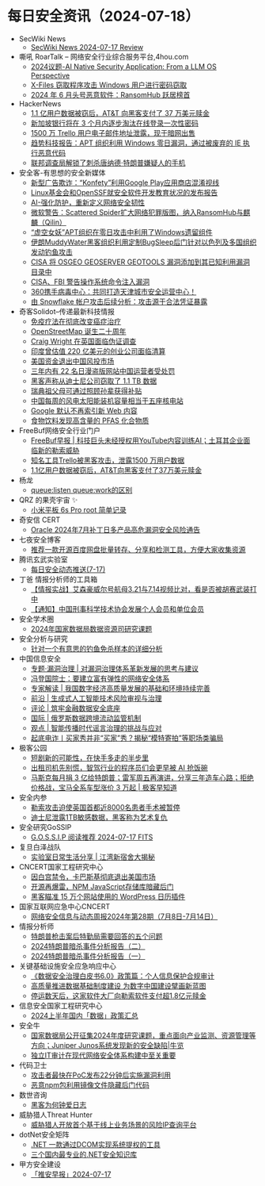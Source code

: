# 每日安全资讯（2024-07-18）

- SecWiki News
  - [SecWiki News 2024-07-17 Review](http://www.sec-wiki.com/?2024-07-17)
- 嘶吼 RoarTalk – 网络安全行业综合服务平台,4hou.com
  - [2024议题-AI Native Security Application: From a LLM OS Perspective](https://www.4hou.com/posts/yz87)
  - [X-Files 窃取程序攻击 Windows 用户进行密码窃取](https://www.4hou.com/posts/kgRE)
  - [2024 年 6 月头号恶意软件：RansomHub 跃居榜首](https://www.4hou.com/posts/xyG9)
- HackerNews
  - [1.1 亿用户数据被窃后，AT&T 向黑客支付了 37 万美元赎金](https://hackernews.cc/archives/53815)
  - [新加坡银行将在 3 个月内逐步淘汰在线登录一次性密码](https://hackernews.cc/archives/53812)
  - [1500 万 Trello 用户电子邮件地址泄露，现于暗网出售](https://hackernews.cc/archives/53805)
  - [趋势科技报告：APT 组织利用 Windows 零日漏洞，通过被废弃的 IE 执行恶意代码](https://hackernews.cc/archives/53796)
  - [联邦调查局解锁了刺杀唐纳德·特朗普嫌疑人的手机](https://hackernews.cc/archives/53790)
- 安全客-有思想的安全新媒体
  - [新型广告欺诈：“Konfety”利用Google Play应用商店混淆视线](https://www.anquanke.com/post/id/298009)
  - [Linux基金会和OpenSSF就安全软件开发教育状况的发布报告](https://www.anquanke.com/post/id/297990)
  - [AI-强化防护，重新定义网络安全韧性](https://www.anquanke.com/post/id/297987)
  - [微软警告：Scattered Spider扩大网络犯罪版图，纳入RansomHub与麒麟（Qilin）](https://www.anquanke.com/post/id/298001)
  - [“虚空女妖”APT组织在零日攻击中利用了Windows遗留组件](https://www.anquanke.com/post/id/297999)
  - [伊朗MuddyWater黑客组织利用定制BugSleep后门针对以色列及多国组织发动钓鱼攻击](https://www.anquanke.com/post/id/297994)
  - [CISA 将 OSGEO GEOSERVER GEOTOOLS 漏洞添加到其已知利用漏洞目录中](https://www.anquanke.com/post/id/298005)
  - [CISA、FBI 警告操作系统命令注入漏洞](https://www.anquanke.com/post/id/298012)
  - [360携手病毒中心：共同打造天津城市安全运营中心！](https://www.anquanke.com/post/id/298015)
  - [由 Snowflake 帐户攻击后续分析：攻击源于合法凭证暴露](https://www.anquanke.com/post/id/297996)
- 奇客Solidot–传递最新科技情报
  - [免疫疗法在彻底改变癌症治疗](https://www.solidot.org/story?sid=78725)
  - [OpenStreetMap 诞生二十周年](https://www.solidot.org/story?sid=78724)
  - [Craig Wright 在英国面临伪证调查](https://www.solidot.org/story?sid=78723)
  - [印度曾估值 220 亿美元的创业公司面临清算](https://www.solidot.org/story?sid=78722)
  - [美国资金退出中国风投市场](https://www.solidot.org/story?sid=78721)
  - [三年内有 22 名日漫盗版网站中国运营者受处罚](https://www.solidot.org/story?sid=78720)
  - [黑客声称从迪士尼公司窃取了 1.1 TB 数据](https://www.solidot.org/story?sid=78719)
  - [瑞典祖父母可通过照顾孙辈获得补贴](https://www.solidot.org/story?sid=78718)
  - [中国每周的风电太阳能装机容量相当于五座核电站](https://www.solidot.org/story?sid=78717)
  - [Google 默认不再索引新 Web 内容](https://www.solidot.org/story?sid=78716)
  - [食物饮料发现高含量的 PFAS 化合物质](https://www.solidot.org/story?sid=78715)
- FreeBuf网络安全行业门户
  - [FreeBuf早报 | 科技巨头未经授权用YouTube内容训练AI；土耳其企业面临新的勒索威胁](https://www.freebuf.com/news/406253.html)
  - [知名工具Trello被黑客攻击，泄露1500 万用户数据](https://www.freebuf.com/news/406218.html)
  - [1.1亿用户数据被窃后，AT&T向黑客支付了37万美元赎金](https://www.freebuf.com/news/406198.html)
- 杨龙
  - [queue:listen queue:work的区别](https://www.yanglong.pro/queuelisten-queuework%e7%9a%84%e5%8c%ba%e5%88%ab/)
- QRZ 的果壳宇宙 ✨
  - [小米平板 6s Pro root 简单记录](https://5ec.top/00-notes/android/xiaomi-pad6s-root-with-magisk-delta)
- 奇安信 CERT
  - [Oracle 2024年7月补丁日多产品高危漏洞安全风险通告](https://mp.weixin.qq.com/s?__biz=MzU5NDgxODU1MQ==&mid=2247501710&idx=1&sn=65b45fbd7fa2c3d992923a30134ff42d&chksm=fe79e316c90e6a009de30885aa1d3a9b162f3f495e9dcc0c5ac3b9af501bae2c1bad98e32c77&scene=58&subscene=0#rd)
- 七夜安全博客
  - [推荐一款开源百度网盘批量转存、分享和检测工具，方便大家收集资源](https://mp.weixin.qq.com/s?__biz=MzIwODIxMjc4MQ==&mid=2651005918&idx=1&sn=69f79a435fbc1b083c8d0e5d91fc9746&chksm=8cf1059cbb868c8a152022b9226efaf4f6e451cc1daeb101f21cae10c234ee3accd3fc101e18&scene=58&subscene=0#rd)
- 腾讯玄武实验室
  - [每日安全动态推送(7-17)](https://mp.weixin.qq.com/s?__biz=MzA5NDYyNDI0MA==&mid=2651959739&idx=1&sn=cc4ef482b7f10d188cd93259260ed0dd&chksm=8baed124bcd95832b869af5f2bb50f1c98861b4abe857602a9c204b83975d765cceb14c52b88&scene=58&subscene=0#rd)
- 丁爸 情报分析师的工具箱
  - [【情报实战】艾森豪威尔号航母3.21与7.14视频比对，看是否被胡赛武装打中](https://mp.weixin.qq.com/s?__biz=MzI2MTE0NTE3Mw==&mid=2651145156&idx=1&sn=3c46f5e3ad27777a8717e3c4d18ffaf8&chksm=f1af34fec6d8bde8e188d0a437608cd9241d8c1d2996fd19f9c1ed864cd17e4469053862ee8a&scene=58&subscene=0#rd)
  - [【通知】中国刑事科学技术协会发展个人会员和单位会员](https://mp.weixin.qq.com/s?__biz=MzI2MTE0NTE3Mw==&mid=2651145156&idx=2&sn=2caaa764ecf82438c85d11c2a8f07944&chksm=f1af34fec6d8bde8dcab4a631c3912fdf2e764caad8f51492f2afc4b4f08134fce753bb6480d&scene=58&subscene=0#rd)
- 安全学术圈
  - [2024年国家数据局数据资源司研究课题](https://mp.weixin.qq.com/s?__biz=MzU5MTM5MTQ2MA==&mid=2247491047&idx=1&sn=c473a04994c9081e224288c9e3223633&chksm=fe2ee26cc9596b7abc47712c51a422d095ed63ef94ac9f386b6e2ff3bc717f1de2732dd1df11&scene=58&subscene=0#rd)
- 安全分析与研究
  - [针对一个有意思的钓鱼免杀样本的详细分析](https://mp.weixin.qq.com/s?__biz=MzA4ODEyODA3MQ==&mid=2247488548&idx=1&sn=8b4c3c6c511d9030155d3a81ceedb86e&chksm=902fbb0ca758321a4d6d7d2ff00935026377a148faca571aa017d12cbd1be1fa9d8ab15af5ae&scene=58&subscene=0#rd)
- 中国信息安全
  - [专题·漏洞治理 | 对漏洞治理体系革新发展的思考与建议](https://mp.weixin.qq.com/s?__biz=MzA5MzE5MDAzOA==&mid=2664220182&idx=1&sn=8d8cb460c64828274bbb360ee11d9924&chksm=8b59c4efbc2e4df98ae932bf6dc3eb8c9470127fc82aeb4b424619d8801c32b935af6b9d8318&scene=58&subscene=0#rd)
  - [冯登国院士：要建立富有弹性的网络安全体系](https://mp.weixin.qq.com/s?__biz=MzA5MzE5MDAzOA==&mid=2664220182&idx=2&sn=e444e9d60f2aa0f509393622801fd998&chksm=8b59c4efbc2e4df988d6d8637d20cab0ae9a5047b0bfb8319c9424666df23efa48b7f1252a7c&scene=58&subscene=0#rd)
  - [专家解读 | 我国数字经济高质量发展的基础和环境持续完善](https://mp.weixin.qq.com/s?__biz=MzA5MzE5MDAzOA==&mid=2664220182&idx=3&sn=dc7c93bdb0643ba1f0733aab7d7a7414&chksm=8b59c4efbc2e4df9ad76535135117c6822ddf41dec7633a4d91dd5a83d5c402cf83e243e022c&scene=58&subscene=0#rd)
  - [前沿 | 生成式人工智能技术风险审视与治理](https://mp.weixin.qq.com/s?__biz=MzA5MzE5MDAzOA==&mid=2664220182&idx=4&sn=bd7ff7499362b2618acec1fda6ae0035&chksm=8b59c4efbc2e4df91aaa2a143e6ea514db405d183b683e9ed94db38aae6779aa8de665ba5593&scene=58&subscene=0#rd)
  - [评论 | 筑牢金融数据安全底座](https://mp.weixin.qq.com/s?__biz=MzA5MzE5MDAzOA==&mid=2664220182&idx=5&sn=15c51153d807c850fbf2ba6958ebde52&chksm=8b59c4efbc2e4df91d3a32d39760da59aa0f53bc94e8aca1ee0a7b2a569ec6e4dcf5b2a19f3c&scene=58&subscene=0#rd)
  - [国际 | 俄罗斯数据跨境流动监管机制](https://mp.weixin.qq.com/s?__biz=MzA5MzE5MDAzOA==&mid=2664220182&idx=6&sn=3e4ef2b722fc6e3b1abdfd76cd1a54db&chksm=8b59c4efbc2e4df9dc2069c190a6023b9abc23c085f1cf933f7515bb2a3f9875652fa3ff3b7e&scene=58&subscene=0#rd)
  - [观点 | 智能传播时代谣言治理的挑战与应对](https://mp.weixin.qq.com/s?__biz=MzA5MzE5MDAzOA==&mid=2664220182&idx=7&sn=e2d28125e52b7034751a9b49c2d56887&chksm=8b59c4efbc2e4df9a8d8ec2ff7b4868799d522cde171586c3d8390c48172500d3c8251994e2b&scene=58&subscene=0#rd)
  - [起底电诈丨买家秀并非“买家”秀？揭秘“模特寄拍”等职场类骗局](https://mp.weixin.qq.com/s?__biz=MzA5MzE5MDAzOA==&mid=2664220182&idx=8&sn=d48168ec6f86912eab0a5a491f2118b3&chksm=8b59c4efbc2e4df907ca242f54e735972f6bfa3d9d9a5d13e262b86ae519877cafa172dc1a2f&scene=58&subscene=0#rd)
- 极客公园
  - [短剧新的可能性，在快手多走的半步里](https://mp.weixin.qq.com/s?__biz=MTMwNDMwODQ0MQ==&mid=2653047684&idx=1&sn=00a8f25476709f3dd8f0a22e27da4511&chksm=7e5736324920bf24688fd41ab294204f2204ac941479ad8c3a4886248024bbc7e3b774330815&scene=58&subscene=0#rd)
  - [出租司机先别慌，智驾行业的程序员们会更早被 AI 抢饭碗](https://mp.weixin.qq.com/s?__biz=MTMwNDMwODQ0MQ==&mid=2653047566&idx=1&sn=9d7822658ceedcc3c53ac3399001e73d&chksm=7e5736b84920bfaeac6c23e254cdb8e96e90c8200ec33812dddcd8824312fd9d829ac67746ef&scene=58&subscene=0#rd)
  - [马斯克每月捐 3 亿给特朗普；雷军周五再演讲，分享三年造车心路；拒绝价格战，宝马全系车型涨价 3 万起 | 极客早知道](https://mp.weixin.qq.com/s?__biz=MTMwNDMwODQ0MQ==&mid=2653047554&idx=1&sn=2ea098f42bcc9f7d6adfbf80a272fce7&chksm=7e5736b44920bfa21137bcf349b1c2618622f58195dc6532e83cef655460e7f4a9f24c2f7158&scene=58&subscene=0#rd)
- 安全内参
  - [勒索攻击迫使英国首都近8000名患者手术被暂停](https://mp.weixin.qq.com/s?__biz=MzI4NDY2MDMwMw==&mid=2247512187&idx=1&sn=1ceba9454ff4dd9f9e67b3fdc8c146b2&chksm=ebfaf75bdc8d7e4d33811d101764f22c04d7d661f736255ffdad24ae895219ff5247b0b1fc69&scene=58&subscene=0#rd)
  - [迪士尼泄露1TB敏感数据，黑客称为艺术复仇](https://mp.weixin.qq.com/s?__biz=MzI4NDY2MDMwMw==&mid=2247512187&idx=2&sn=7c926821bfd405e34b63d916153ef954&chksm=ebfaf75bdc8d7e4d4485f6a7713e0d99d8f7c33da35067f520c0778ec549ae83fa82141128d9&scene=58&subscene=0#rd)
- 安全研究GoSSIP
  - [G.O.S.S.I.P 阅读推荐 2024-07-17 FITS](https://mp.weixin.qq.com/s?__biz=Mzg5ODUxMzg0Ng==&mid=2247498465&idx=1&sn=0450e2951212516dbeceebba94eb3f0e&chksm=c063d438f7145d2ed782250a3983b9a8ff7d766cc28452f18fb5bd9522cea17071b733808512&scene=58&subscene=0#rd)
- 复旦白泽战队
  - [实验室日常生活分享 | 江湾新宿舍大揭秘](https://mp.weixin.qq.com/s?__biz=MzU4NzUxOTI0OQ==&mid=2247490550&idx=1&sn=804a9a14c2afe646c47b41f792213f9c&chksm=fdeb9f88ca9c169e0b3aa3936e21fd950567bfe7f38ad8964027177c1fe7b5b12f8ee90b2b6c&scene=58&subscene=0#rd)
- CNCERT国家工程研究中心
  - [因白宫禁令，卡巴斯基彻底退出美国市场](https://mp.weixin.qq.com/s?__biz=MzUzNDYxOTA1NA==&mid=2247545885&idx=1&sn=399bf5a8c9a8b3380e8dc8d54fab602c&chksm=fa9382dccde40bca7ce3311a454afd386ab0bab1012a6e2bb998cf9b90a6413d144b3578dc91&scene=58&subscene=0#rd)
  - [开源再爆雷，NPM JavaScript存储库暗藏后门](https://mp.weixin.qq.com/s?__biz=MzUzNDYxOTA1NA==&mid=2247545885&idx=2&sn=1469630a178ba38a6198320851783e79&chksm=fa9382dccde40bca2c7709ed9830f29625489873c8f2be31024b2c2718fbf1abcf5062803e02&scene=58&subscene=0#rd)
  - [黑客瞄准 15 万个网站使用的 WordPress 日历插件](https://mp.weixin.qq.com/s?__biz=MzUzNDYxOTA1NA==&mid=2247545885&idx=3&sn=7e310cc888afb3a72f90affc44e6ecbd&chksm=fa9382dccde40bca60535f8526f4504121463fad6c6d7d9d214126c4a23e37ffd72752cccbee&scene=58&subscene=0#rd)
- 国家互联网应急中心CNCERT
  - [网络安全信息与动态周报2024年第28期（7月8日-7月14日）](https://mp.weixin.qq.com/s?__biz=MzIwNDk0MDgxMw==&mid=2247499244&idx=1&sn=12a8824b928def9f98a9c827f6a6e337&chksm=973ace8ea04d4798679728cfc44108cf02117b124871b1c1034c8eda9d6bd156d58e532d430a&scene=58&subscene=0#rd)
- 情报分析师
  - [特朗普枪击案后特勤局需要回答的五个问题](https://mp.weixin.qq.com/s?__biz=MzA3Mjc1MTkwOA==&mid=2650552839&idx=1&sn=2cc1522aba30f95b73d85a690d61337f&chksm=8711144cb0669d5ae085ddbc8af4ec22ba23791abdfdf9e1ff63d70357e830464f1b5216e64d&scene=58&subscene=0#rd)
  - [2024特朗普暗杀事件分析报告（二）](https://mp.weixin.qq.com/s?__biz=MzA3Mjc1MTkwOA==&mid=2650552839&idx=2&sn=8a0a8c46d387c7c8480eb13a8a2180f7&chksm=8711144cb0669d5a620b2f9e00dddbbebdf2580c224a98606ea66f0b8a1a133461608acc83d4&scene=58&subscene=0#rd)
  - [2024特朗普暗杀事件分析报告（一）](https://mp.weixin.qq.com/s?__biz=MzA3Mjc1MTkwOA==&mid=2650552839&idx=3&sn=fb6b4a09c2d8cfdefeeccd980f0f5fdf&chksm=8711144cb0669d5a2a8c673383a2e659ac4c051a645fe3cbd38e0e12fa20f0ddcf77722de435&scene=58&subscene=0#rd)
- 关键基础设施安全应急响应中心
  - [《数据安全治理白皮书6.0》政策篇：个人信息保护合规审计](https://mp.weixin.qq.com/s?__biz=MzkyMzAwMDEyNg==&mid=2247544921&idx=1&sn=04691c60c65026288b5ee65b3845b2de&chksm=c1e9bc08f69e351ef49ec226ce8b5b9287478193d0847cf778c0ead1b2b323df998d7936285e&scene=58&subscene=0#rd)
  - [高质量推进数据基础制度建设 为数字中国建设擘画新蓝图](https://mp.weixin.qq.com/s?__biz=MzkyMzAwMDEyNg==&mid=2247544921&idx=2&sn=3f167581c6c81bf947ca7443fde118e8&chksm=c1e9bc08f69e351e66a0419c2ccc7205974233ffca17e8e0ef910fbd3a587faecf84c0563566&scene=58&subscene=0#rd)
  - [停运数天后，这家软件大厂向勒索软件支付超1.8亿元赎金](https://mp.weixin.qq.com/s?__biz=MzkyMzAwMDEyNg==&mid=2247544921&idx=3&sn=1a9c4fb8790e52878137417f42fc1464&chksm=c1e9bc08f69e351e8e4a0831bbcd6fbec2f091e0dfb858184ad0966bdcfe67508a02d5d1e6d3&scene=58&subscene=0#rd)
- 信息安全国家工程研究中心
  - [2024上半年国内「数据」政策汇总](https://mp.weixin.qq.com/s?__biz=MzU5OTQ0NzY3Ng==&mid=2247497186&idx=1&sn=29a5aa6bfa575f9dd23990d78e6e4e01&chksm=feb674f1c9c1fde7f9befd22f0fafce670892d2f5f3992fb958454830d4eba04c3ba44398e2e&scene=58&subscene=0#rd)
- 安全牛
  - [国家数据局公开征集2024年度研究课题，重点面向产业监测、资源管理等方向；Juniper Junos系统发现新的安全缺陷|牛览](https://mp.weixin.qq.com/s?__biz=MjM5Njc3NjM4MA==&mid=2651131133&idx=1&sn=b759f8e7343f00db76b00554728edfb7&chksm=bd15bc2e8a62353882875daca2e4c5444ba970b77a1db1946a69fe643d0cdf1aca3521350f19&scene=58&subscene=0#rd)
  - [独立IT审计在现代网络安全体系构建中至关重要](https://mp.weixin.qq.com/s?__biz=MjM5Njc3NjM4MA==&mid=2651131133&idx=2&sn=30c25cf9026aa80bd480739a558dc5f6&chksm=bd15bc2e8a623538d03cdcf00a3579c6a7a274f849d28804669ca9d00009673933f8b51f1203&scene=58&subscene=0#rd)
- 代码卫士
  - [攻击者最快在PoC发布22分钟后实施漏洞利用](https://mp.weixin.qq.com/s?__biz=MzI2NTg4OTc5Nw==&mid=2247520084&idx=1&sn=011fff146cf764aa7cd74c6ce7c7fee4&chksm=ea94be3edde337289cc63b9bda937c13e46e7db1daa495e49f84c43a4d1d73f78bca1024bfe3&scene=58&subscene=0#rd)
  - [恶意npm包利用镜像文件隐藏后门代码](https://mp.weixin.qq.com/s?__biz=MzI2NTg4OTc5Nw==&mid=2247520084&idx=2&sn=07657bb6d212f2245303aa7ff98e61f2&chksm=ea94be3edde33728bb8224656ce3ac1a88ba9ebb495c26fb1b3a31d7a63bc26b9e33180851f5&scene=58&subscene=0#rd)
- 数世咨询
  - [黑客为何钟爱日志](https://mp.weixin.qq.com/s?__biz=MzkxNzA3MTgyNg==&mid=2247514160&idx=1&sn=0d87b85781cead51df3465619b4727c2&chksm=c144ca8df633439bfcd4992a8b0c95d507ca86e139e5446caa7d767f0e20e7800bd3833e32f1&scene=58&subscene=0#rd)
- 威胁猎人Threat Hunter
  - [威胁猎人开放首个基于线上业务场景的风险IP查询平台](https://mp.weixin.qq.com/s?__biz=MzI3NDY3NDUxNg==&mid=2247497547&idx=1&sn=6bd2190f42848642a8f52433bb0a5e54&chksm=eb12d170dc65586655f0a7cb4c8341d8dc4df72bad22d43398f89849361f7d8f3e3829c37d5e&scene=58&subscene=0#rd)
- dotNet安全矩阵
  - [.NET 一款通过DCOM实现系统提权的工具](https://mp.weixin.qq.com/s?__biz=MzUyOTc3NTQ5MA==&mid=2247493364&idx=1&sn=b2e32090a0ee44569f9213f0dcd91002&chksm=fa594819cd2ec10f7a0129616b9e0c8d7b45c7b27a2bd831f54ff428e4e7898b028ba337e437&scene=58&subscene=0#rd)
  - [三个国内最专业的.NET安全知识库](https://mp.weixin.qq.com/s?__biz=MzUyOTc3NTQ5MA==&mid=2247493364&idx=2&sn=8b333644eeabeed8bff354a691de7e85&chksm=fa594819cd2ec10fe04ba8500c3e5c1b9729c40e9134010ac5414c92fd96abe17de31790a480&scene=58&subscene=0#rd)
- 甲方安全建设
  - [「推安早报」2024-07-17](https://mp.weixin.qq.com/s?__biz=MzU0MDcyMTMxOQ==&mid=2247487441&idx=1&sn=fb0f6a6a153e122770ac44383f8699a9&chksm=fb35a619cc422f0fb204131b90e1b7ab19009aa2f2407f905eff04a72782d7e9b3ea31a3d292&scene=58&subscene=0#rd)
